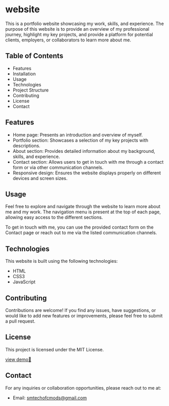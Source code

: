 # website 
This is a portfolio website showcasing my work, skills, and experience. The purpose of this website is to provide an overview of my professional journey, highlight my key projects, and provide a platform for potential clients, employers, or collaborators to learn more about me.

## Table of Contents

- Features
- Installation
- Usage
- Technologies
- Project Structure
- Contributing
- License
- Contact

## Features

- Home page: Presents an introduction and overview of myself.
- Portfolio section: Showcases a selection of my key projects with descriptions.
- About section: Provides detailed information about my background, skills, and experience.
- Contact section: Allows users to get in touch with me through a contact form or via other communication channels.
- Responsive design: Ensures the website displays properly on different devices and screen sizes.

## Usage

Feel free to explore and navigate through the website to learn more about me and my work. The navigation menu is present at the top of each page, allowing easy access to the different sections.

To get in touch with me, you can use the provided contact form on the Contact page or reach out to me via the listed communication channels.

## Technologies

This website is built using the following technologies:

- HTML
- CSS3
- JavaScript

## Contributing

Contributions are welcome! If you find any issues, have suggestions, or would like to add new features or improvements, please feel free to submit a pull request.

## License

This project is licensed under the MIT License.

[view demo🤤](https://web-developer04.vercel.app)

## Contact

For any inquiries or collaboration opportunities, please reach out to me at:
- Email: smtechofcmods@gmail.com